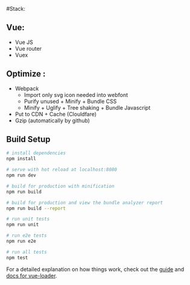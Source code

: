 #Stack:
## Vue:
* Vue JS
* Vue router
* Vuex
## Optimize :
* Webpack
  * Import only svg icon needed into webfont
  * Purify unused + Minify + Bundle CSS
  * Minify + Uglify + Tree shaking + Bundle Javascript
* Put to CDN + Cache (Clouldfare)
* Gzip (automatically by github)


## Build Setup

``` bash
# install dependencies
npm install

# serve with hot reload at localhost:8080
npm run dev

# build for production with minification
npm run build

# build for production and view the bundle analyzer report
npm run build --report

# run unit tests
npm run unit

# run e2e tests
npm run e2e

# run all tests
npm test
```

For a detailed explanation on how things work, check out the [guide](http://vuejs-templates.github.io/webpack/) and [docs for vue-loader](http://vuejs.github.io/vue-loader).
